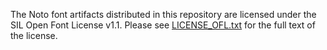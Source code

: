 The Noto font artifacts distributed in this repository are licensed under the SIL Open Font License v1.1.  Please see [LICENSE_OFL.txt](LICENSE_OFL.txt) for the full text of the license.